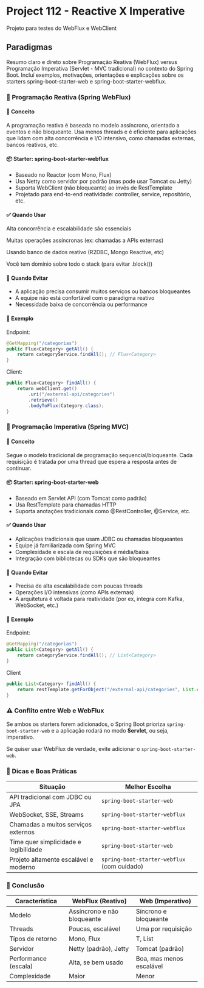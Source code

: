 # Project 112 - Reactive X Imperative

Projeto para testes do WebFlux e WebClient

## Paradigmas

Resumo claro e direto sobre Programação Reativa (WebFlux) versus Programação Imperativa (Servlet - MVC tradicional) no contexto do Spring Boot. Incluí exemplos, motivações, orientações e explicações sobre os starters spring-boot-starter-web e spring-boot-starter-webflux.

### 🔁 Programação Reativa (Spring WebFlux)

#### 🧠 Conceito

A programação reativa é baseada no modelo assíncrono, orientado a eventos e não bloqueante. Usa menos threads e é eficiente para aplicações que lidam com alta concorrência e I/O intensivo, como chamadas externas, bancos reativos, etc.

#### 📦 Starter: spring-boot-starter-webflux

- Baseado no Reactor (com Mono, Flux)
- Usa Netty como servidor por padrão (mas pode usar Tomcat ou Jetty)
- Suporta WebClient (não bloqueante) ao invés de RestTemplate
- Projetado para end-to-end reatividade: controller, service, repositório, etc.

#### ✅ Quando Usar

Alta concorrência e escalabilidade são essenciais

Muitas operações assíncronas (ex: chamadas a APIs externas)

Usando banco de dados reativo (R2DBC, Mongo Reactive, etc)

Você tem domínio sobre todo o stack (para evitar .block())

#### 🚫 Quando Evitar

- A aplicação precisa consumir muitos serviços ou bancos bloqueantes
- A equipe não está confortável com o paradigma reativo
- Necessidade baixa de concorrência ou performance

#### 🧩 Exemplo

Endpoint:

```java
@GetMapping("/categorias")
public Flux<Category> getAll() {
    return categoryService.findAll(); // Flux<Category>
}
```

Client:

```java
public Flux<Category> findAll() {
    return webClient.get()
        .uri("/external-api/categories")
        .retrieve()
        .bodyToFlux(Category.class);
}

```

### 🧱 Programação Imperativa (Spring MVC)

#### 🧠 Conceito

Segue o modelo tradicional de programação sequencial/bloqueante. Cada requisição é tratada por uma thread que espera a resposta antes de continuar.

#### 📦 Starter: spring-boot-starter-web

- Baseado em Servlet API (com Tomcat como padrão)
- Usa RestTemplate para chamadas HTTP
- Suporta anotações tradicionais como @RestController, @Service, etc.

#### ✅ Quando Usar

- Aplicações tradicionais que usam JDBC ou chamadas bloqueantes
- Equipe já familiarizada com Spring MVC
- Complexidade e escala de requisições é média/baixa
- Integração com bibliotecas ou SDKs que são bloqueantes

#### 🚫 Quando Evitar

- Precisa de alta escalabilidade com poucas threads
- Operações I/O intensivas (como APIs externas)
- A arquitetura é voltada para reatividade (por ex, integra com Kafka, WebSocket, etc.)

#### 🧩 Exemplo

Endpoint:

```java
@GetMapping("/categorias")
public List<Category> getAll() {
    return categoryService.findAll(); // List<Category>
}
```

Client

```java
public List<Category> findAll() {
    return restTemplate.getForObject("/external-api/categories", List.class);
}
```

### ⚠️ Conflito entre Web e WebFlux

Se ambos os starters forem adicionados, o Spring Boot prioriza `spring-boot-starter-web` e a aplicação rodará no modo **Servlet**, ou seja, imperativo.

Se quiser usar WebFlux de verdade, evite adicionar o `spring-boot-starter-web`.

### 🚀 Dicas e Boas Práticas

| Situação                              | Melhor Escolha                              |
| ------------------------------------- | ------------------------------------------- |
| API tradicional com JDBC ou JPA       | `spring-boot-starter-web`                   |
| WebSocket, SSE, Streams               | `spring-boot-starter-webflux`               |
| Chamadas a muitos serviços externos   | `spring-boot-starter-webflux`               |
| Time quer simplicidade e legibilidade | `spring-boot-starter-web`                   |
| Projeto altamente escalável e moderno | `spring-boot-starter-webflux` (com cuidado) |

### 📝 Conclusão

| Característica       | WebFlux (Reativo)           | Web (Imperativo)         |
| -------------------- | --------------------------- | ------------------------ |
| Modelo               | Assíncrono e não bloqueante | Síncrono e bloqueante    |
| Threads              | Poucas, escalável           | Uma por requisição       |
| Tipos de retorno     | Mono<T>, Flux<T>            | T, List<T>               |
| Servidor             | Netty (padrão), Jetty       | Tomcat (padrão)          |
| Performance (escala) | Alta, se bem usado          | Boa, mas menos escalável |
| Complexidade         | Maior                       | Menor                    |
